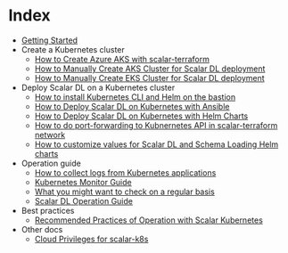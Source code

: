 # Index

* [Getting Started](./GettingStarted.md)
* Create a Kubernetes cluster
  * [How to Create Azure AKS with scalar-terraform](./AKSScalarTerraformDeploymentGuide.md)
  * [How to Manually Create AKS Cluster for Scalar DL deployment](./AKSManualDeploymentGuide.md)
  * [How to Manually Create EKS Cluster for Scalar DL deployment](./EKSManualDeploymentGuide.md)
* Deploy Scalar DL on a Kubernetes cluster
  * [How to install Kubernetes CLI and Helm on the bastion](./PrepareBastionTool.md)
  * [How to Deploy Scalar DL on Kubernetes with Ansible](./DeployScalarDLAnsible.md)
  * [How to Deploy Scalar DL on Kubernetes with Helm Charts](./DeployScalarDLHelm.md)
  * [How to do port-forwarding to Kubnernetes API in scalar-terraform network](./PortForwardingToKubernetesAPIInScalarTerraformNetwork.md)
  * [How to customize values for Scalar DL and Schema Loading Helm charts](./HelmValuesFiles.md)
* Operation guide
  * [How to collect logs from Kubernetes applications](./K8sLogCollectionGuide.md)
  * [Kubernetes Monitor Guide](./KubernetesMonitorGuide.md)
  * [What you might want to check on a regular basis](./RegularCheck.md)
  * [Scalar DL Operation Guide](./ScalarDLOperationGuide.md)
* Best practices
  * [Recommended Practices of Operation with Scalar Kubernetes](./BestPracticeGuide.md)
* Other docs
  * [Cloud Privileges for scalar-k8s](./CloudPrivileges.md)
